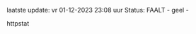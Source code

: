 laatste update: 
vr 01-12-2023 23:08   uur 
Status: FAALT - geel - 
<div class="service Y">httpstat</div>